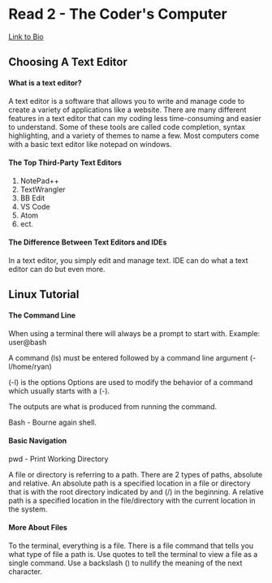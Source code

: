 # Read 2 - The Coder's Computer

[Link to Bio](https://github.com/darranholmes74)

## Choosing A Text Editor

#### What is a text editor?

A text editor is a software that allows you to write and manage code to create a variety of applications like a website. There are many different features in a text editor that can my coding less time-consuming and easier to understand. Some of these tools are called code completion, syntax highlighting, and a variety of themes to name a few. Most computers come with a basic text editor like notepad on windows.

#### The Top Third-Party Text Editors

1. NotePad++
2. TextWrangler
3. BB Edit
4. VS Code
5. Atom
6. ect.

#### The Difference Between Text Editors and IDEs

In a text editor, you simply edit and manage text. IDE can do what a text editor can do but even more.

## Linux Tutorial

#### The Command Line

When using a terminal there will always be a prompt to start with. Example: user@bash

A command (ls) must be entered followed by a command line argument (-l/home/ryan)

(-l) is the options Options are used to modify the behavior of a command which usually starts with a (-).

The outputs are what is produced from running the command.

Bash - Bourne again shell.

#### Basic Navigation

pwd - Print Working Directory

A file or directory is referring to a path. There are 2 types of paths, absolute and relative. An absolute path is a
specified location in a file or directory that is with the root directory indicated by and (/) in the beginning.
A relative path is a specified location in the file/directory with the current location in the system.

#### More About Files

To the terminal, everything is a file. There is a file command that tells you what type of file a path is.
Use quotes to tell the terminal to view a file as a single command.
Use a backslash (\) to nullify the meaning of the next character.
